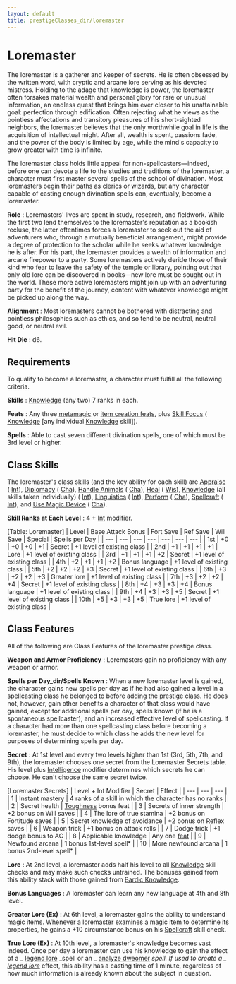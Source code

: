 ```yaml
---
layout: default
title: prestigeClasses_dir/loremaster
---
```

# Loremaster

The loremaster is a gatherer and keeper of secrets. He is often obsessed by the written word, with cryptic and arcane lore serving as his devoted mistress. Holding to the adage that knowledge is power, the loremaster often forsakes material wealth and personal glory for rare or unusual information, an endless quest that brings him ever closer to his unattainable goal: perfection through edification. Often rejecting what he views as the pointless affectations and transitory pleasures of his short-sighted neighbors, the loremaster believes that the only worthwhile goal in life is the acquisition of intellectual might. After all, wealth is spent, passions fade, and the power of the body is limited by age, while the mind's capacity to grow greater with time is infinite.

The loremaster class holds little appeal for non-spellcasters—indeed, before one can devote a life to the studies and traditions of the loremaster, a character must first master several spells of the school of divination. Most loremasters begin their paths as clerics or wizards, but any character capable of casting enough divination spells can, eventually, become a loremaster.

**Role** : Loremasters' lives are spent in study, research, and fieldwork. While the first two lend themselves to the loremaster's reputation as a bookish recluse, the latter oftentimes forces a loremaster to seek out the aid of adventurers who, through a mutually beneficial arrangement, might provide a degree of protection to the scholar while he seeks whatever knowledge he is after. For his part, the loremaster provides a wealth of information and arcane firepower to a party. Some loremasters actively deride those of their kind who fear to leave the safety of the temple or library, pointing out that only old lore can be discovered in books—new lore must be sought out in the world. These more active loremasters might join up with an adventuring party for the benefit of the journey, content with whatever knowledge might be picked up along the way.

**Alignment** : Most loremasters cannot be bothered with distracting and pointless philosophies such as ethics, and so tend to be neutral, neutral good, or neutral evil.

**Hit Die** : d6.

## Requirements

To qualify to become a loremaster, a character must fulfill all the following criteria.

**Skills** : [Knowledge](../../skills_dir/knowledge#_knowledge) (any two) 7 ranks in each.

**Feats** : Any three [metamagic](../../feats#_metamagic-feats) or [item creation feats](../../feats#_item-creation-feats), plus [Skill Focus](../../feats#_skill-focus) ( [Knowledge](../../skills_dir/knowledge#_knowledge) [any individual [Knowledge](../../skills_dir/knowledge#_knowledge) skill]).

**Spells** : Able to cast seven different divination spells, one of which must be 3rd level or higher.

## Class Skills

The loremaster's class skills (and the key ability for each skill) are [Appraise](../../skills_dir/appraise#_appraise) ( [Int](../../gettingStarted#_intelligence)), [Diplomacy](../../skills_dir/diplomacy#_diplomacy) ( [Cha](../../gettingStarted#_charisma-new)), [Handle Animals](../../skills_dir/handleAnimal#_handle-animal) ( [Cha](../../gettingStarted#_charisma-new)), [Heal](../../skills_dir/heal#_heal) ( [Wis](../../gettingStarted#_wisdom)), [Knowledge](../../skills_dir/knowledge#_knowledge) (all skills taken individually) ( [Int](../../gettingStarted#_intelligence)), [Linguistics](../../skills_dir/linguistics#_linguistics) ( [Int](../../gettingStarted#_intelligence)), [Perform](../../skills_dir/perform#_perform) ( [Cha](../../gettingStarted#_charisma-new)), [Spellcraft](../../skills_dir/spellcraft#_spellcraft) ( [Int](../../gettingStarted#_intelligence)), and [Use Magic Device](../../skills_dir/useMagicDevice#_use-magic-device) ( [Cha](../../gettingStarted#_charisma-new)).

**Skill Ranks at Each Level** : 4 + [Int](../../gettingStarted#_intelligence) modifier.

[Table: Loremaster]
| Level | Base Attack Bonus | Fort Save | Ref Save | Will Save | Special | Spells per Day |
| --- | --- | --- | --- | --- | --- | --- |
| 1st | +0 | +0 | +0 | +1 | Secret | +1 level of existing class |
| 2nd | +1 | +1 | +1 | +1 | Lore | +1 level of existing class |
| 3rd | +1 | +1 | +1 | +2 | Secret | +1 level of existing class |
| 4th | +2 | +1 | +1 | +2 | Bonus language | +1 level of existing class |
| 5th | +2 | +2 | +2 | +3 | Secret | +1 level of existing class |
| 6th | +3 | +2 | +2 | +3 | Greater lore | +1 level of existing class |
| 7th | +3 | +2 | +2 | +4 | Secret | +1 level of existing class |
| 8th | +4 | +3 | +3 | +4 | Bonus language | +1 level of existing class |
| 9th | +4 | +3 | +3 | +5 | Secret | +1 level of existing class |
| 10th | +5 | +3 | +3 | +5 | True lore | +1 level of existing class |

## Class Features

All of the following are Class Features of the loremaster prestige class.

**Weapon and Armor Proficiency** : Loremasters gain no proficiency with any weapon or armor.

**Spells per Day_dir/Spells Known** : When a new loremaster level is gained, the character gains new spells per day as if he had also gained a level in a spellcasting class he belonged to before adding the prestige class. He does not, however, gain other benefits a character of that class would have gained, except for additional spells per day, spells known (if he is a spontaneous spellcaster), and an increased effective level of spellcasting. If a character had more than one spellcasting class before becoming a loremaster, he must decide to which class he adds the new level for purposes of determining spells per day.

**Secret** : At 1st level and every two levels higher than 1st (3rd, 5th, 7th, and 9th), the loremaster chooses one secret from the Loremaster Secrets table. His level plus [Intelligence](../../gettingStarted#_intelligence) modifier determines which secrets he can choose. He can't choose the same secret twice.

[Loremaster Secrets]
| Level + Int Modifier | Secret | Effect |
| --- | --- | --- |
| 1 | Instant mastery | 4 ranks of a skill in which the character has no ranks |
| 2 | Secret health | [Toughness](../../feats#_toughness) bonus feat |
| 3 | Secrets of inner strength | +2 bonus on Will saves |
| 4 | The lore of true stamina | +2 bonus on Fortitude saves |
| 5 | Secret knowledge of avoidance | +2 bonus on Reflex saves |
| 6 | Weapon trick | +1 bonus on attack rolls |
| 7 | Dodge trick | +1 dodge bonus to AC |
| 8 | Applicable knowledge | Any one [feat](../../feats#_feat-descriptions) |
| 9 | Newfound arcana | 1 bonus 1st-level spell\* |
| 10 | More newfound arcana | 1 bonus 2nd-level spell\* |

**Lore** : At 2nd level, a loremaster adds half his level to all [Knowledge](../../skills_dir/knowledge#_knowledge) skill checks and may make such checks untrained. The bonuses gained from this ability stack with those gained from [Bardic Knowledge](../../classes_dir/bard#_bardic-knowledge).

**Bonus Languages** : A loremaster can learn any new language at 4th and 8th level.

**Greater Lore (Ex)** : At 6th level, a loremaster gains the ability to understand magic items. Whenever a loremaster examines a magic item to determine its properties, he gains a +10 circumstance bonus on his [Spellcraft](../../skills_dir/spellcraft#_spellcraft) skill check.

**True Lore (Ex)** : At 10th level, a loremaster's knowledge becomes vast indeed. Once per day a loremaster can use his knowledge to gain the effect of a _ [legend lore](../../spells_dir/legendLore#_legend-lore) _spell or an _ [analyze dweomer](../../spells_dir/analyzeDweomer#_analyze-dweomer) _spell. If used to create a _ [legend lore](../../spells_dir/legendLore#_legend-lore)_ effect, this ability has a casting time of 1 minute, regardless of how much information is already known about the subject in question.


